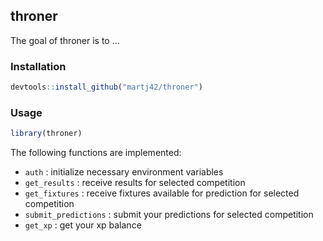 <!-- README.md is generated from README.Rmd. Please edit that file -->
throner
-------

The goal of throner is to ...

### Installation

``` r
devtools::install_github("martj42/throner")
```

### Usage

``` r
library(throner)
```

The following functions are implemented:

-   `auth` : initialize necessary environment variables
-   `get_results` : receive results for selected competition
-   `get_fixtures` : receive fixtures available for prediction for selected competition
-   `submit_predictions` : submit your predictions for selected competition
-   `get_xp` : get your xp balance
